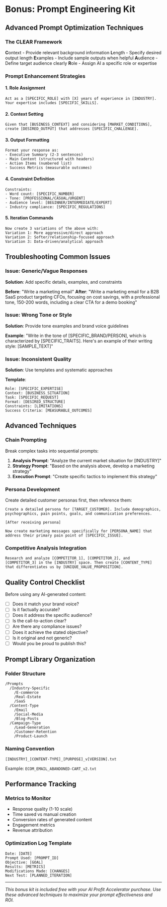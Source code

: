 # Bonus: Prompt Engineering Kit

## Advanced Prompt Optimization Techniques

### The CLEAR Framework
**C**ontext - Provide relevant background information
**L**ength - Specify desired output length
**E**xamples - Include sample outputs when helpful
**A**udience - Define target audience clearly
**R**ole - Assign AI a specific role or expertise

### Prompt Enhancement Strategies

#### 1. Role Assignment
```
Act as a [SPECIFIC_ROLE] with [X] years of experience in [INDUSTRY].
Your expertise includes [SPECIFIC_SKILLS].
```

#### 2. Context Setting
```
Given that [BUSINESS_CONTEXT] and considering [MARKET_CONDITIONS],
create [DESIRED_OUTPUT] that addresses [SPECIFIC_CHALLENGE].
```

#### 3. Output Formatting
```
Format your response as:
- Executive Summary (2-3 sentences)
- Main Content (structured with headers)
- Action Items (numbered list)
- Success Metrics (measurable outcomes)
```

#### 4. Constraint Definition
```
Constraints:
- Word count: [SPECIFIC_NUMBER]
- Tone: [PROFESSIONAL/CASUAL/URGENT]
- Audience level: [BEGINNER/INTERMEDIATE/EXPERT]
- Industry compliance: [SPECIFIC_REGULATIONS]
```

#### 5. Iteration Commands
```
Now create 3 variations of the above with:
Variation 1: More aggressive/direct approach
Variation 2: Softer/relationship-focused approach  
Variation 3: Data-driven/analytical approach
```

## Troubleshooting Common Issues

### Issue: Generic/Vague Responses
**Solution**: Add specific details, examples, and constraints

**Before**: "Write a marketing email"
**After**: "Write a marketing email for a B2B SaaS product targeting CFOs, focusing on cost savings, with a professional tone, 150-200 words, including a clear CTA for a demo booking"

### Issue: Wrong Tone or Style
**Solution**: Provide tone examples and brand voice guidelines

**Example**: "Write in the tone of [SPECIFIC_BRAND/PERSON], which is characterized by [SPECIFIC_TRAITS]. Here's an example of their writing style: [SAMPLE_TEXT]"

### Issue: Inconsistent Quality
**Solution**: Use templates and systematic approaches

**Template**:
```
Role: [SPECIFIC_EXPERTISE]
Context: [BUSINESS_SITUATION]
Task: [SPECIFIC_REQUEST]
Format: [DESIRED_STRUCTURE]
Constraints: [LIMITATIONS]
Success Criteria: [MEASURABLE_OUTCOMES]
```

## Advanced Techniques

### Chain Prompting
Break complex tasks into sequential prompts:

1. **Analysis Prompt**: "Analyze the current market situation for [INDUSTRY]"
2. **Strategy Prompt**: "Based on the analysis above, develop a marketing strategy"
3. **Execution Prompt**: "Create specific tactics to implement this strategy"

### Persona Development
Create detailed customer personas first, then reference them:

```
Create a detailed persona for [TARGET_CUSTOMER]. Include demographics, psychographics, pain points, goals, and communication preferences.

[After receiving persona]

Now create marketing messages specifically for [PERSONA_NAME] that address their primary pain point of [SPECIFIC_ISSUE].
```

### Competitive Analysis Integration
```
Research and analyze [COMPETITOR_1], [COMPETITOR_2], and [COMPETITOR_3] in the [INDUSTRY] space. Then create [CONTENT_TYPE] that differentiates us by [UNIQUE_VALUE_PROPOSITION].
```

## Quality Control Checklist

Before using any AI-generated content:

- [ ] Does it match your brand voice?
- [ ] Is it factually accurate?
- [ ] Does it address the specific audience?
- [ ] Is the call-to-action clear?
- [ ] Are there any compliance issues?
- [ ] Does it achieve the stated objective?
- [ ] Is it original and not generic?
- [ ] Would you be proud to publish this?

## Prompt Library Organization

### Folder Structure
```
/Prompts
  /Industry-Specific
    /E-commerce
    /Real-Estate
    /SaaS
  /Content-Type
    /Email
    /Social-Media
    /Blog-Posts
  /Campaign-Type
    /Lead-Generation
    /Customer-Retention
    /Product-Launch
```

### Naming Convention
`[INDUSTRY]_[CONTENT-TYPE]_[PURPOSE]_v[VERSION].txt`

Example: `ECOM_EMAIL_ABANDONED-CART_v2.txt`

## Performance Tracking

### Metrics to Monitor
- Response quality (1-10 scale)
- Time saved vs manual creation
- Conversion rates of generated content
- Engagement metrics
- Revenue attribution

### Optimization Log Template
```
Date: [DATE]
Prompt Used: [PROMPT_ID]
Objective: [GOAL]
Results: [METRICS]
Modifications Made: [CHANGES]
Next Test: [PLANNED_ITERATION]
```

---

*This bonus kit is included free with your AI Profit Accelerator purchase. Use these advanced techniques to maximize your prompt effectiveness and ROI.*
